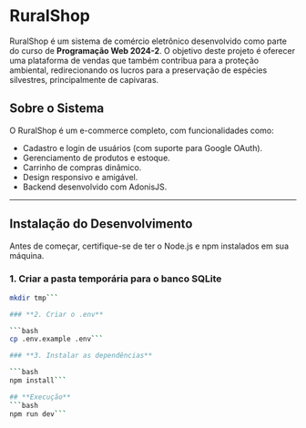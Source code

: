 # **RuralShop**

RuralShop é um sistema de comércio eletrônico desenvolvido como parte do curso de **Programação Web 2024-2**. O objetivo deste projeto é oferecer uma plataforma de vendas que também contribua para a proteção ambiental, redirecionando os lucros para a preservação de espécies silvestres, principalmente de capivaras.

## **Sobre o Sistema**
O RuralShop é um e-commerce completo, com funcionalidades como:
- Cadastro e login de usuários (com suporte para Google OAuth).
- Gerenciamento de produtos e estoque.
- Carrinho de compras dinâmico.
- Design responsivo e amigável.
- Backend desenvolvido com AdonisJS.

---

## **Instalação do Desenvolvimento**

Antes de começar, certifique-se de ter o Node.js e npm instalados em sua máquina.

### **1. Criar a pasta temporária para o banco SQLite**

```bash
mkdir tmp```

### **2. Criar o .env**

```bash
cp .env.example .env```

### **3. Instalar as dependências**

```bash
npm install```

## **Execução**
```bash
npm run dev```
